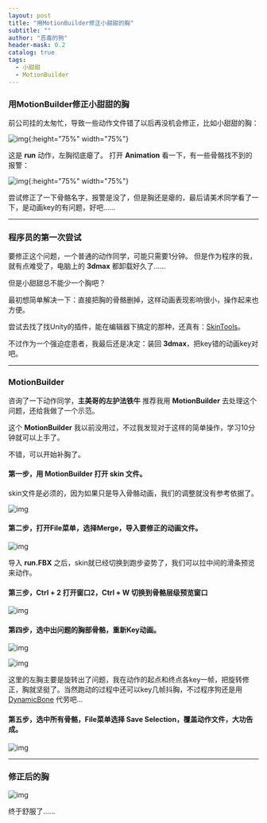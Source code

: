 ```yaml
---
layout: post
title: "用MotionBuilder修正小甜甜的胸"
subtitle: ""
author: "恶毒的狗"
header-mask: 0.2
catalog: true
tags:
  - 小甜甜
  - MotionBuilder
---
```


### 用MotionBuilder修正小甜甜的胸

前公司挂的太匆忙，导致一些动作文件错了以后再没机会修正，比如小甜甜的胸：

![img](/img/fix-fbx/screenshot1.jpg){:height="75%" width="75%"}

这是 **run** 动作，左胸彻底瘪了。 打开 **Animation** 看一下，有一些骨骼找不到的报警：

![img](/img/fix-fbx/screenshot2.png){:height="75%" width="75%"}

尝试修正了一下骨骼名字，报警是没了，但是胸还是瘪的，最后请美术同学看了一下，是动画key的有问题，好吧......

---

### 程序员的第一次尝试

要修正这个问题，一个普通的动作同学，可能只需要1分钟。 但是作为程序的我，就有点难受了，电脑上的 **3dmax** 都卸载好久了......

但是小甜甜总不能少一个胸吧？

最初想简单解决一下：直接把胸的骨骼删掉，这样动画表现影响很小，操作起来也方便。 

尝试去找了找Unity的插件，能在编辑器下搞定的那种，还真有：[SkinTools](https://assetstore.unity.com/packages/tools/modeling/skintools-108514?aid=1101l85Tr)。

不过作为一个强迫症患者，我最后还是决定：装回 **3dmax**，把key错的动画key对吧。

---

### MotionBuilder

咨询了一下动作同学，**主美哥的左护法铁牛** 推荐我用 **MotionBuilder** 去处理这个问题，还给我做了一个示范。 

这个 **MotionBuilder** 我以前没用过，不过我发现对于这样的简单操作，学习10分钟就可以上手了。 

不错，可以开始补胸了。

#### 第一步，用 **MotionBuilder** 打开 **skin** 文件。

skin文件是必须的，因为如果只是导入骨骼动画，我们的调整就没有参考依据了。

![img](/img/fix-fbx/screenshot3.png)

#### 第二步，打开File菜单，选择Merge，导入要修正的动画文件。

![img](/img/fix-fbx/screenshot4.png)

导入 **run.FBX** 之后，skin就已经切换到跑步姿势了，我们可以拉中间的滑条预览来动作。

#### 第三步，Ctrl + 2 打开窗口2，Ctrl + W 切换到骨骼层级预览窗口

![img](/img/fix-fbx/screenshot5.png)

#### 第四步，选中出问题的胸部骨骼，重新Key动画。

![img](/img/fix-fbx/screenshot6.png)

![img](/img/fix-fbx/screenshot7.png)

这里的左胸主要是旋转出了问题，我在动作的起点和终点各key一帧，把旋转修正，胸就坚挺了。当然跑动的过程中还可以key几帧抖胸，不过程序狗还是用 [DynamicBone](https://assetstore.unity.com/packages/tools/animation/dynamic-bone-16743?aid=1101l85Tr) 代劳吧...

#### 第五步，选中所有骨骼，File菜单选择 **Save Selection**，覆盖动作文件，大功告成。

![img](/img/fix-fbx/screenshot8.png)

---

### 修正后的胸

![img](/img/fix-fbx/screenshot9.png)

终于舒服了......